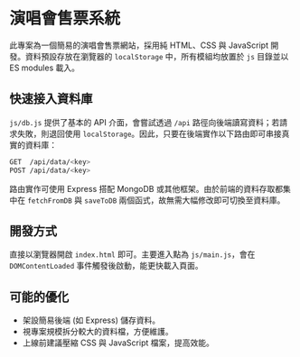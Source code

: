 # 演唱會售票系統

此專案為一個簡易的演唱會售票網站，採用純 HTML、CSS 與 JavaScript 開發。資料預設存放在瀏覽器的 `localStorage` 中，所有模組均放置於 `js` 目錄並以 ES modules 載入。

## 快速接入資料庫

`js/db.js` 提供了基本的 API 介面，會嘗試透過 `/api` 路徑向後端讀寫資料；若請求失敗，則退回使用 `localStorage`。因此，只要在後端實作以下路由即可串接真實的資料庫：

```bash
GET  /api/data/<key>
POST /api/data/<key>
```

路由實作可使用 Express 搭配 MongoDB 或其他框架。由於前端的資料存取都集中在 `fetchFromDB` 與 `saveToDB` 兩個函式，故無需大幅修改即可切換至資料庫。

## 開發方式

直接以瀏覽器開啟 `index.html` 即可。主要進入點為 `js/main.js`，會在 `DOMContentLoaded` 事件觸發後啟動，能更快載入頁面。

## 可能的優化

- 架設簡易後端 (如 Express) 儲存資料。
- 視專案規模拆分較大的資料檔，方便維護。
- 上線前建議壓縮 CSS 與 JavaScript 檔案，提高效能。
